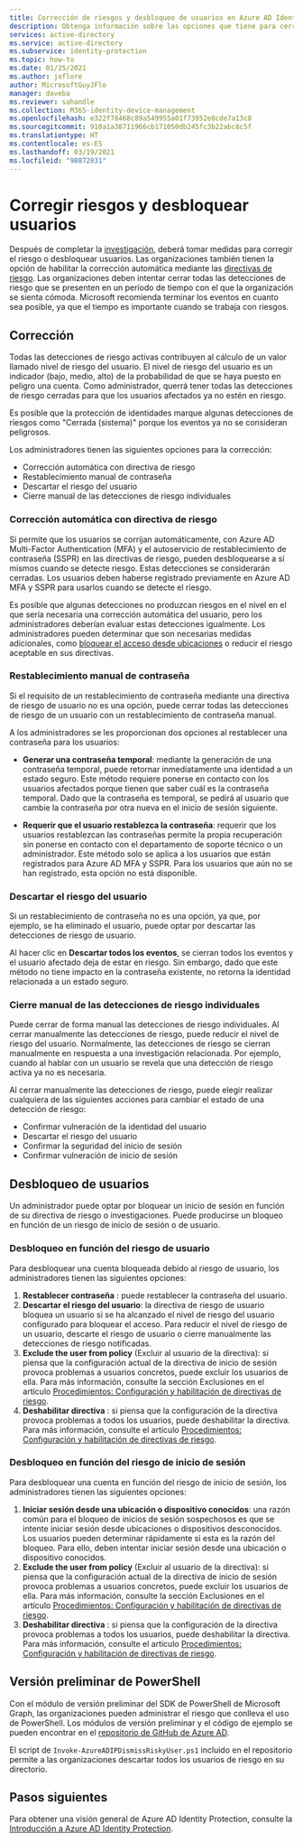 ```yaml
---
title: Corrección de riesgos y desbloqueo de usuarios en Azure AD Identity Protection
description: Obtenga información sobre las opciones que tiene para cerrar detecciones de riesgo activas.
services: active-directory
ms.service: active-directory
ms.subservice: identity-protection
ms.topic: how-to
ms.date: 01/25/2021
ms.author: joflore
author: MicrosoftGuyJFlo
manager: daveba
ms.reviewer: sahandle
ms.collection: M365-identity-device-management
ms.openlocfilehash: e322f78468c89a549955a01f73952e8cde7a13c8
ms.sourcegitcommit: 910a1a38711966cb171050db245fc3b22abc8c5f
ms.translationtype: HT
ms.contentlocale: es-ES
ms.lasthandoff: 03/19/2021
ms.locfileid: "98872831"
---
```

# <a name="remediate-risks-and-unblock-users"></a>Corregir riesgos y desbloquear usuarios

Después de completar la [investigación](howto-identity-protection-investigate-risk.md), deberá tomar medidas para corregir el riesgo o desbloquear usuarios. Las organizaciones también tienen la opción de habilitar la corrección automática mediante las [directivas de riesgo](howto-identity-protection-configure-risk-policies.md). Las organizaciones deben intentar cerrar todas las detecciones de riesgo que se presenten en un período de tiempo con el que la organización se sienta cómoda. Microsoft recomienda terminar los eventos en cuanto sea posible, ya que el tiempo es importante cuando se trabaja con riesgos.

## <a name="remediation"></a>Corrección

Todas las detecciones de riesgo activas contribuyen al cálculo de un valor llamado nivel de riesgo del usuario. El nivel de riesgo del usuario es un indicador (bajo, medio, alto) de la probabilidad de que se haya puesto en peligro una cuenta. Como administrador, querrá tener todas las detecciones de riesgo cerradas para que los usuarios afectados ya no estén en riesgo.

Es posible que la protección de identidades marque algunas detecciones de riesgos como "Cerrada (sistema)" porque los eventos ya no se consideran peligrosos.

Los administradores tienen las siguientes opciones para la corrección:

- Corrección automática con directiva de riesgo
- Restablecimiento manual de contraseña
- Descartar el riesgo del usuario
- Cierre manual de las detecciones de riesgo individuales

### <a name="self-remediation-with-risk-policy"></a>Corrección automática con directiva de riesgo

Si permite que los usuarios se corrijan automáticamente, con Azure AD Multi-Factor Authentication (MFA) y el autoservicio de restablecimiento de contraseña (SSPR) en las directivas de riesgo, pueden desbloquearse a sí mismos cuando se detecte riesgo. Estas detecciones se considerarán cerradas. Los usuarios deben haberse registrado previamente en Azure AD MFA y SSPR para usarlos cuando se detecte el riesgo.

Es posible que algunas detecciones no produzcan riesgos en el nivel en el que sería necesaria una corrección automática del usuario, pero los administradores deberían evaluar estas detecciones igualmente. Los administradores pueden determinar que son necesarias medidas adicionales, como [bloquear el acceso desde ubicaciones](../conditional-access/howto-conditional-access-policy-location.md) o reducir el riesgo aceptable en sus directivas.

### <a name="manual-password-reset"></a>Restablecimiento manual de contraseña

Si el requisito de un restablecimiento de contraseña mediante una directiva de riesgo de usuario no es una opción, puede cerrar todas las detecciones de riesgo de un usuario con un restablecimiento de contraseña manual.

A los administradores se les proporcionan dos opciones al restablecer una contraseña para los usuarios:

- **Generar una contraseña temporal**: mediante la generación de una contraseña temporal, puede retornar inmediatamente una identidad a un estado seguro. Este método requiere ponerse en contacto con los usuarios afectados porque tienen que saber cuál es la contraseña temporal. Dado que la contraseña es temporal, se pedirá al usuario que cambie la contraseña por otra nueva en el inicio de sesión siguiente.

- **Requerir que el usuario restablezca la contraseña**: requerir que los usuarios restablezcan las contraseñas permite la propia recuperación sin ponerse en contacto con el departamento de soporte técnico o un administrador. Este método solo se aplica a los usuarios que están registrados para Azure AD MFA y SSPR. Para los usuarios que aún no se han registrado, esta opción no está disponible.

### <a name="dismiss-user-risk"></a>Descartar el riesgo del usuario

Si un restablecimiento de contraseña no es una opción, ya que, por ejemplo, se ha eliminado el usuario, puede optar por descartar las detecciones de riesgo de usuario.

Al hacer clic en **Descartar todos los eventos**, se cierran todos los eventos y el usuario afectado deja de estar en riesgo. Sin embargo, dado que este método no tiene impacto en la contraseña existente, no retorna la identidad relacionada a un estado seguro. 

### <a name="close-individual-risk-detections-manually"></a>Cierre manual de las detecciones de riesgo individuales

Puede cerrar de forma manual las detecciones de riesgo individuales. Al cerrar manualmente las detecciones de riesgo, puede reducir el nivel de riesgo del usuario. Normalmente, las detecciones de riesgo se cierran manualmente en respuesta a una investigación relacionada. Por ejemplo, cuando al hablar con un usuario se revela que una detección de riesgo activa ya no es necesaria. 
 
Al cerrar manualmente las detecciones de riesgo, puede elegir realizar cualquiera de las siguientes acciones para cambiar el estado de una detección de riesgo:

- Confirmar vulneración de la identidad del usuario
- Descartar el riesgo del usuario
- Confirmar la seguridad del inicio de sesión
- Confirmar vulneración de inicio de sesión

## <a name="unblocking-users"></a>Desbloqueo de usuarios

Un administrador puede optar por bloquear un inicio de sesión en función de su directiva de riesgo o investigaciones. Puede producirse un bloqueo en función de un riesgo de inicio de sesión o de usuario.

### <a name="unblocking-based-on-user-risk"></a>Desbloqueo en función del riesgo de usuario

Para desbloquear una cuenta bloqueada debido al riesgo de usuario, los administradores tienen las siguientes opciones:

1. **Restablecer contraseña** : puede restablecer la contraseña del usuario.
1. **Descartar el riesgo del usuario**: la directiva de riesgo de usuario bloquea un usuario si se ha alcanzado el nivel de riesgo del usuario configurado para bloquear el acceso. Para reducir el nivel de riesgo de un usuario, descarte el riesgo de usuario o cierre manualmente las detecciones de riesgo notificadas.
1. **Exclude the user from policy** (Excluir al usuario de la directiva): si piensa que la configuración actual de la directiva de inicio de sesión provoca problemas a usuarios concretos, puede excluir los usuarios de ella. Para más información, consulte la sección Exclusiones en el artículo [Procedimientos: Configuración y habilitación de directivas de riesgo](howto-identity-protection-configure-risk-policies.md#exclusions).
1. **Deshabilitar directiva** : si piensa que la configuración de la directiva provoca problemas a todos los usuarios, puede deshabilitar la directiva. Para más información, consulte el artículo [Procedimientos: Configuración y habilitación de directivas de riesgo](howto-identity-protection-configure-risk-policies.md).

### <a name="unblocking-based-on-sign-in-risk"></a>Desbloqueo en función del riesgo de inicio de sesión

Para desbloquear una cuenta en función del riesgo de inicio de sesión, los administradores tienen las siguientes opciones:

1. **Iniciar sesión desde una ubicación o dispositivo conocidos**: una razón común para el bloqueo de inicios de sesión sospechosos es que se intente iniciar sesión desde ubicaciones o dispositivos desconocidos. Los usuarios pueden determinar rápidamente si esta es la razón del bloqueo. Para ello, deben intentar iniciar sesión desde una ubicación o dispositivo conocidos.
1. **Exclude the user from policy** (Excluir al usuario de la directiva): si piensa que la configuración actual de la directiva de inicio de sesión provoca problemas a usuarios concretos, puede excluir los usuarios de ella. Para más información, consulte la sección Exclusiones en el artículo [Procedimientos: Configuración y habilitación de directivas de riesgo](howto-identity-protection-configure-risk-policies.md#exclusions).
1. **Deshabilitar directiva** : si piensa que la configuración de la directiva provoca problemas a todos los usuarios, puede deshabilitar la directiva. Para más información, consulte el artículo [Procedimientos: Configuración y habilitación de directivas de riesgo](howto-identity-protection-configure-risk-policies.md).

## <a name="powershell-preview"></a>Versión preliminar de PowerShell

Con el módulo de versión preliminar del SDK de PowerShell de Microsoft Graph, las organizaciones pueden administrar el riesgo que conlleva el uso de PowerShell. Los módulos de versión preliminar y el código de ejemplo se pueden encontrar en el [repositorio de GitHub de Azure AD](https://github.com/AzureAD/IdentityProtectionTools). 

El script de `Invoke-AzureADIPDismissRiskyUser.ps1` incluido en el repositorio permite a las organizaciones descartar todos los usuarios de riesgo en su directorio.

## <a name="next-steps"></a>Pasos siguientes

Para obtener una visión general de Azure AD Identity Protection, consulte la [Introducción a Azure AD Identity Protection](overview-identity-protection.md).
